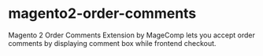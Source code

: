 # magento2-order-comments
 Magento 2 Order Comments Extension by MageComp lets you accept order comments by displaying comment box while frontend checkout.
